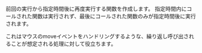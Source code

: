 前回の実行から指定時間後に再度実行する関数を作成します。 指定時間内にコールされた関数は実行されず、最後にコールされた関数のみが指定時間後に実行されます。

これはマウスのmoveイベントをハンドリングするような、繰り返し呼び出されることが想定される処理に対して役立ちます。
